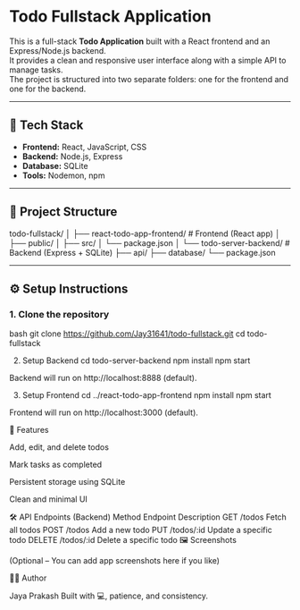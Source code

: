 # Todo Fullstack Application

This is a full-stack **Todo Application** built with a React frontend and an Express/Node.js backend.  
It provides a clean and responsive user interface along with a simple API to manage tasks.  
The project is structured into two separate folders: one for the frontend and one for the backend.

---

## 🚀 Tech Stack
- **Frontend:** React, JavaScript, CSS  
- **Backend:** Node.js, Express  
- **Database:** SQLite  
- **Tools:** Nodemon, npm  

---

## 📂 Project Structure
todo-fullstack/
│
├── react-todo-app-frontend/ # Frontend (React app)
│ ├── public/
│ ├── src/
│ └── package.json
│
└── todo-server-backend/ # Backend (Express + SQLite)
├── api/
├── database/
└── package.json


---

## ⚙️ Setup Instructions

### 1. Clone the repository

bash git clone https://github.com/Jay31641/todo-fullstack.git
cd todo-fullstack

2. Setup Backend
cd todo-server-backend
npm install
npm start

Backend will run on http://localhost:8888
 (default).

3. Setup Frontend
cd ../react-todo-app-frontend
npm install
npm start


Frontend will run on http://localhost:3000
 (default).

📌 Features

Add, edit, and delete todos

Mark tasks as completed

Persistent storage using SQLite

Clean and minimal UI

🛠 API Endpoints (Backend)
Method	Endpoint	Description
GET	/todos	Fetch all todos
POST	/todos	Add a new todo
PUT	/todos/:id	Update a specific todo
DELETE	/todos/:id	Delete a specific todo
🖼 Screenshots

(Optional – You can add app screenshots here if you like)

👨‍💻 Author

Jaya Prakash
Built with 💻, patience, and consistency.
